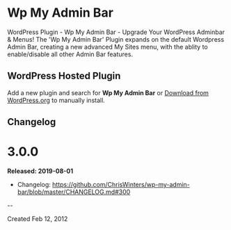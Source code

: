 # Wp My Admin Bar

WordPress Plugin - Wp My Admin Bar - Upgrade Your WordPress Adminbar & Menus! The 'Wp My Admin Bar' Plugin expands on the default Wordpress Admin Bar, creating a new advanced My Sites menu, with the ablity to enable/disable all other Admin Bar features.

## WordPress Hosted Plugin

Add a new plugin and search for **Wp My Admin Bar** or [Download from WordPress.org](https://wordpress.org/plugins/wp-my-admin-bar/) to manually install.


## Changelog

# 3.0.0
**Released: 2019-08-01**

* Changelog: https://github.com/ChrisWinters/wp-my-admin-bar/blob/master/CHANGELOG.md#300

--

Created Feb 12, 2012
